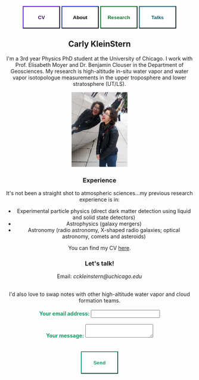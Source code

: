 
<div class="topnav" align=center>
  <a href="https://carlykleinstern.github.io/KleinStern_CV_publish.pdf">
    <button style="height:60px;width:100px;color:#3b0c6e; font-weight:bold; border-color:#3b0c6e; background-color:White">CV</button></a>
  <a href="https://carlykleinstern.github.io/aboutme.html">
    <button style="height:60px;width:100px;color:##0e1f6b; font-weight:bold; border-color:#0e1f6b; background-color:White">About</button></a>
   <a href="https://carlykleinstern.github.io/projects.html">
    <button style="height:60px;width:100px;color: #0d782d; font-weight:bold; border-color: #0d782d; background-color:White">Research</button></a>
  <a href="https://carlykleinstern.github.io/projects.html">
    <button style="height:60px;width:100px;color: #0f5f6b; font-weight:bold; border-color: #0f5f6b; background-color:White">Talks</button></a>

         

         
## **Carly KleinStern**
I'm a 3rd year Physics PhD student at the University of Chicago. I work with Prof. Elisabeth Moyer and Dr. Benjamin Clouser in the Department of Geosciences.
My research is high-altitude in-situ water vapor and water vapor isotopologue measurements in the upper troposphere and lower stratosphere (UT/LS). 

<div align='center'>
   <img src="photos/bean.jpg" alt="Carly" width=150px height=auto><br/>
</div>







### **Experience**
It's not been a straight shot to atmospheric sciences...my previous research experience is in:

- Experimental particle physics (direct dark matter detection using liquid and solid state detectors)
- Astrophysics (galaxy mergers)
- Astronomy (radio astronomy, X-shaped radio galaxies; optical astronomy, comets and asteroids)

You can find my CV [here](https://carlykleinstern.github.io/KleinStern_CV_publish.pdf).


### **Let's talk!**


  
Email: _cckleinstern@uchicago.edu_

<div align='center'>
<br>
I'd also love to swap notes with other high-altitude water vapor and cloud formation teams.
<br>
<br>
<form
  action="https://formspree.io/f/mwkypbvd"
  method="POST"
>
  <label style="height:60px;width:auto;color:#179965; font-weight:bold; border-color:#179965; background-color:White">
    Your email address:
    <input type="email" name="_replyto">
  </label>
  <br>
  <br>

  <label style="height:60px;width:auto;color:#179965; font-weight:bold; border-color:#179965; background-color:White">
    Your message:
    <textarea name="message"></textarea>
  </label>
  <!-- your other form fields go here -->
  <br>
  <br>
  <br>
  <button type="submit" style="height:60px;width:100px;color:#179965; font-weight:bold; border-color:#179965; background-color:White">Send</button>
</form>
</div>
